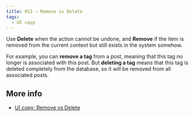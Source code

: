 ```yaml
---
title: 013 — Remove vs Delete
tags:
  - UI copy
---
```


Use **Delete** when the action cannot be undone, and **Remove** if the item is removed from the current context but still exists in the system somehow.

<!-- more -->

For example, you can **remove a tag** from a post, meaning that this tag no longer is associated with this post. But **deleting a tag** means that this tag is deleted completely from the database, so it will be removed from all associated posts.

## More info

- [UI copy: Remove vs Delete](https://medium.com/swlh/ui-copy-remove-vs-delete-33c58ce16d9b)
